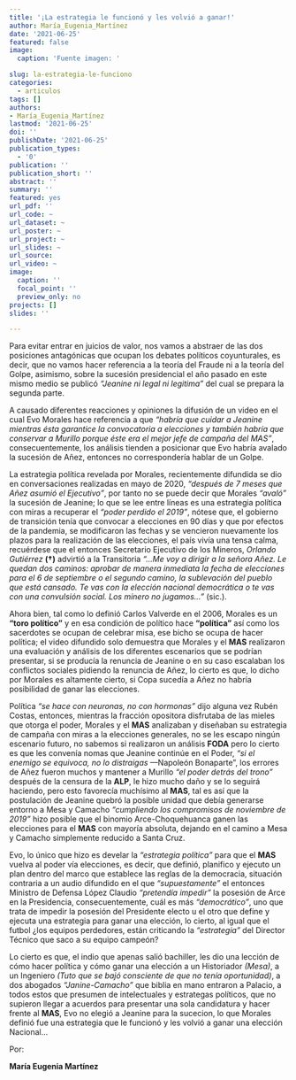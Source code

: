 ```yaml
---
title: '¡La estrategia le funcionó y les volvió a ganar!'
author: María_Eugenia_Martínez
date: '2021-06-25'
featured: false
image:
  caption: 'Fuente imagen: '

slug: la-estrategia-le-funciono
categories:
  - articulos
tags: []
authors:
- María_Eugenia_Martínez
lastmod: '2021-06-25'
doi: ''
publishDate: '2021-06-25'
publication_types:
  - '0'
publication: ''
publication_short: ''
abstract: ''
summary: ''
featured: yes
url_pdf: ''
url_code: ~
url_dataset: ~
url_poster: ~
url_project: ~
url_slides: ~
url_source: 
url_video: ~
image:
  caption: ''
  focal_point: ''
  preview_only: no
projects: []
slides: ''

---
```


Para evitar entrar en juicios de valor, nos vamos a abstraer de las dos posiciones antagónicas que ocupan los debates políticos coyunturales, es decir, que no vamos hacer referencia a la teoría del Fraude ni a la teoría del Golpe, asimismo, sobre la sucesión presidencial el año pasado en este mismo medio se publicó *“Jeanine ni legal ni legitima”* del cual se prepara la segunda parte.

A causado diferentes reacciones y opiniones la difusión de un video en el cual Evo Morales hace referencia a que *“habría que cuidar a Jeanine mientras ésta garantice la convocatoria a elecciones y también habría que conservar a Murillo porque éste era el mejor jefe de campaña del MAS”*, consecuentemente, los análisis tienden a posicionar que Evo habría avalado la sucesión de Añez, entonces no correspondería hablar de un Golpe.

La estrategia política revelada por Morales, recientemente difundida se dio en conversaciones realizadas en mayo de 2020, *“después de 7 meses que Añez asumió el Ejecutivo”*, por tanto no se puede decir que Morales *“avaló”* la sucesión de Jeanine; lo que se lee entre líneas es una estrategia política con miras a recuperar el *“poder perdido el 2019”*, nótese que, el gobierno de transición tenía que convocar a elecciones en 90 días y que por efectos de la pandemia, se modificaron las fechas y se vencieron nuevamente los plazos para la realización de las elecciones, el país vivía una tensa calma, recuérdese que el entonces Secretario Ejecutivo de los Mineros, *Orlando Gutiérrez* **(&dagger;)** advirtió a la Transitoria *“…Me voy a dirigir a la señora Añez. Le quedan dos caminos: aprobar de manera inmediata la fecha de elecciones para el 6 de septiembre o el segundo camino, la sublevación del pueblo que está cansado. Te vas con la elección nacional democrática o te vas con una convulsión social. Los minero no jugamos…”* (sic.). 

Ahora bien, tal como lo definió Carlos Valverde en el 2006, Morales es un **“toro político”** y en esa condición de político hace **“política”** así como los sacerdotes se ocupan de celebrar misa, ese bicho se ocupa de hacer política; el video difundido solo demuestra que Morales y el **MAS** realizaron una evaluación y análisis de los diferentes escenarios que se podrían presentar, si se producía la renuncia de Jeanine o en su caso escalaban los conflictos sociales pidiendo la renuncia de Añez, lo cierto es que, lo dicho por Morales es altamente cierto, si Copa sucedía a Añez no habría posibilidad de ganar las elecciones.

Política *“se hace con neuronas, no con hormonas”* dijo alguna vez Rubén Costas, entonces, mientras la fracción opositora disfrutaba de las mieles que otorga el poder, Morales y el **MAS** analizaban y diseñaban su estrategia de campaña con miras a la elecciones generales, no se les escapo ningún escenario futuro, no sabemos si realizaron un análisis **FODA** pero lo cierto es que les convenía nomas que Jeanine continúe en el Poder, *“si el enemigo se equivoca, no lo distraigas* &mdash;Napoleón Bonaparte”, los errores de Añez fueron muchos y mantener a Murillo *“el poder detrás del trono”* después de la censura de la **ALP**, le hizo mucho daño y se lo seguirá haciendo, pero esto favorecía muchísimo al **MAS**, tal es así que la postulación de Jeanine quebró la posible unidad que debía generarse entorno a Mesa y Camacho *“cumpliendo los compromisos de noviembre de 2019”* hizo posible que el binomio Arce-Choquehuanca ganen las elecciones para el **MAS** con mayoría absoluta, dejando en el camino a Mesa y Camacho simplemente reducido a Santa Cruz.

Evo, lo único que hizo es develar la *“estrategia política”* para que el **MAS** vuelva al poder vía elecciones, es decir, que definió, planifico y ejecuto un plan dentro del marco que establece las reglas de la democracia, situación contraria a un audio difundido en el que *“supuestamente”* el entonces Ministro de Defensa López Claudio *“pretendía impedir”* la posesión de Arce en la Presidencia, consecuentemente, cuál es más *“democrático”*, uno que trata de impedir la posesión del Presidente electo u el otro que define y ejecuta una estrategia para ganar una elección, lo cierto, al igual que el futbol ¿los equipos perdedores, están criticando la *“estrategia”* del Director Técnico que saco a su equipo campeón?

Lo cierto es que, el indio que apenas salió bachiller, les dio una lección de cómo hacer política y cómo ganar una elección a un Historiador *(Mesa)*, a un Ingeniero *(Tuto que se bajó consciente de que no tenía oportunidad)*, a dos abogados *“Janine-Camacho”* que biblia en mano entraron a Palacio, a todos estos que presumen de intelectuales y estrategas políticos, que no supieron llegar a acuerdos para presentar una sola candidatura y hacer frente al **MAS**, Evo no elegió a Jeanine para la sucecion, lo que Morales definió fue una estrategia que le funcionó y les volvió a ganar una elección Nacional...

Por:

**María Eugenia Martínez**